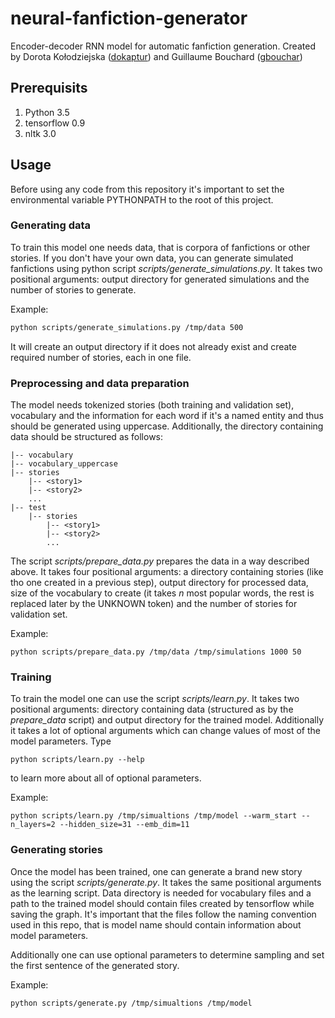 # neural-fanfiction-generator
Encoder-decoder RNN model for automatic fanfiction generation. Created by Dorota Kołodziejska ([dokaptur](https://github.com/dokaptur)) and Guillaume Bouchard ([gbouchar](https://github.com/gbouchar))

## Prerequisits
1. Python 3.5
2. tensorflow 0.9
3. nltk 3.0

## Usage
Before using any code from this repository it's important to set the environmental variable PYTHONPATH to the root of this project. 
### Generating data
To train this model one needs data, that is corpora of fanfictions or other stories. If you don't have your own data, you can generate simulated fanfictions using python script *scripts/generate_simulations.py*. It takes two positional arguments:
output directory for generated simulations and the number of stories to generate. 

Example:
```bash
python scripts/generate_simulations.py /tmp/data 500
```
It will create an output directory if it does not already exist and create required number of stories, each in one file.

### Preprocessing and data preparation
The model needs tokenized stories (both training and validation set), vocabulary and the information for each word if it's a named entity and thus should be generated using uppercase. Additionally, the directory containing data should be structured as follows:
```
|-- vocabulary
|-- vocabulary_uppercase
|-- stories
    |-- <story1>
    |-- <story2>
    ...
|-- test
    |-- stories
        |-- <story1>
        |-- <story2>
        ...
```
The script *scripts/prepare_data.py* prepares the data in a way described above. It takes
four positional arguments: a directory containing stories (like tho one created in a previous step), output directory for processed data, size of the vocabulary to create (it takes *n* most popular words, the rest is replaced later by the UNKNOWN token) and the number of stories for validation set.

Example:
```
python scripts/prepare_data.py /tmp/data /tmp/simulations 1000 50
```

### Training
To train the model one can use the script *scripts/learn.py*. It takes two positional arguments: directory containing data (structured as by the *prepare_data* script) and output directory for the trained model. Additionally it takes a lot of optional arguments which can change values of most of the model parameters. Type
```
python scripts/learn.py --help
```
to learn more about all of optional parameters.

Example:
```
python scripts/learn.py /tmp/simualtions /tmp/model --warm_start --n_layers=2 --hidden_size=31 --emb_dim=11
```

### Generating stories
Once the model has been trained, one can generate a brand new story using the script *scripts/generate.py*. It takes the same positional arguments as the learning script. Data directory is needed for vocabulary files and a path to the trained model should contain files created by tensorflow while saving the graph. It's important that the files follow the naming convention used in this repo, that is model name should contain information about model parameters. 

Additionally one can use optional parameters to determine sampling and set the first sentence of the generated story.

Example:
```
python scripts/generate.py /tmp/simualtions /tmp/model
```

